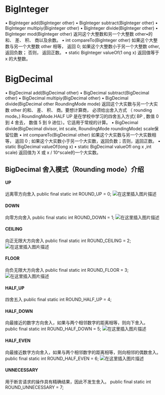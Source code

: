﻿# Biglnteger 
• Biglnteger add(Biglnteger other)
• Biglnteger subtract(Biglnteger other)
• Biglnteger multipiy(Biginteger other)
• Biglnteger divide(Biglnteger other)
• Biglnteger mod(Biglnteger other)
返冋这个大整数和另一个大整数 other•的和、 差、 积、 商以及余数。
• int compareTo(Biglnteger other)
如果这个大整数与另一个大整数 other 相等， 返回 0; 如果这个大整数小于另一个大整数 other, 返回负数； 否则， 返回正数。
• static Biglnteger valueOf(1 ong x)
返回值等于 x 的大整数。

# BigDecimal 
• BigDecimal add(BigDecimal other)
• BigDecimal subtract(BigDecimal other)
• BigDecimal multipiy(BigDecimal other)
• BigDecimal divide(BigDecimal other RoundingMode mode) 
返回这个大实数与另一个大实数 other 的和、 差、 积、 商。要想计算商， 必须给出舍入方式 （ rounding mode。) RoundingMode.HALF UP 是在学校中学习的四舍五入方式( BP , 数值 0 到 4 舍去， 数值 5 到 9 进位）。它适用于常规的计算。
• BigDecimal divide(BigDecimal divisor, int scale, RoundingMode roundingMode)
scale保留位数
• int compareTo(BigDecimal other)
如果这个大实数与另一个大实数相等， 返回 0 ; 如果这个大实数小于另一个大实数，返回负数；否则，返回正数。
• static BigDecimal valueOf(long x)
• static BigDecimal valueOfl ong x ,int scale)
返回值为 X 或 x / 10^scale的一个大实数。

## BigDecimal 舍入模式（Rounding mode）介绍
#### UP
远离零方向舍入
public final static int ROUND_UP = 0;
![在这里插入图片描述](https://img-blog.csdnimg.cn/20190415173829834.png)
#### DOWN
向零方向舍入
public final static int ROUND_DOWN = 1;
![在这里插入图片描述](https://img-blog.csdnimg.cn/20190415173948528.png)
#### CEILING
向正无限大方向舍入
public final static int ROUND_CEILING = 2;
![在这里插入图片描述](https://img-blog.csdnimg.cn/20190415174029182.png)
####  FLOOR
向负无限大方向舍入
public final static int ROUND_FLOOR = 3;
![在这里插入图片描述](https://img-blog.csdnimg.cn/20190415174106890.png)

#### HALF_UP 
四舍五入
public final static int ROUND_HALF_UP = 4;
####  HALF_DOWN
向最接近的数字方向舍入，如果与两个相邻数字的距离相等，则向下舍入。
public final static int ROUND_HALF_DOWN = 5;
![在这里插入图片描述](https://img-blog.csdnimg.cn/20190415174444712.png)

#### HALF_EVEN
向最接近数字方向舍入，如果与两个相邻数字的距离相等，则向相邻的偶数舍入。
public final static int ROUND_HALF_EVEN = 6;
![在这里插入图片描述](https://img-blog.csdnimg.cn/20190415174522537.png)

#### UNNECESSARY
用于断言请求的操作具有精确结果，因此不发生舍入。
public final static int ROUND_UNNECESSARY =  7;
